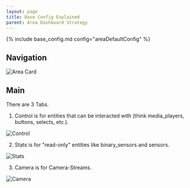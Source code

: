 ```yaml
---
layout: page
title: Base Config Explained
parent: Area Dashboard Strategy
---
```


{% include base_config.md config="areaDefaultConfig" %}

## Navigation

<img src="{{site.baseurl}}/assets/area/area-strategy-navigation.png" alt="Area Card" style="max-height: 20rem;" />

## Main

There are 3 Tabs.

1. Control is for entities that can be interacted with (think media_players, buttons, selects, etc.).

<img src="{{site.baseurl}}/assets/area/area-strategy-main-control.png" alt="Control" style="max-height: 20rem;" />

2. Stats is for "read-only" entities like binary_sensors and sensors.

<img src="{{site.baseurl}}/assets/area/area-strategy-main-stats.png" alt="Stats" style="max-height: 20rem;" />

3. Camera is for Camera-Streams.

<img src="{{site.baseurl}}/assets/area/area-strategy-main-camera.png" alt="Camera" style="max-height: 20rem;" />
